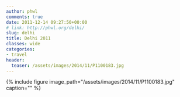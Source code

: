 ```yaml
---
author: phwl
comments: true
date: 2011-12-14 09:27:50+00:00
# link: http://phwl.org/delhi/
slug: delhi
title: Delhi 2011
classes: wide
categories:
- travel
header:
  teaser: /assets/images/2014/11/P1100183.jpg
---
```


{% include figure image_path="/assets/images/2014/11/P1100183.jpg" caption="" %}
